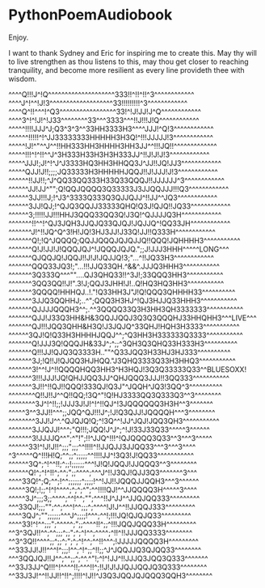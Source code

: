 # PythonPoemAudiobook

Enjoy.

I want to thank Sydney and Eric for inspiring me to create this.                                                             May thy will to live strengthen as thou listens to this,                                                                       may thou get closer to reaching tranquility,                                                                                   and become more resilient as every line provideth thee with wisdom.


^^^^Q!!!J^!Q^^^^^^^^^^^^^^^^^^^^333!!^!!^!!^3^^^^^^^^^^^^
^^^^J^!^^!J!3^^^^^^^^^^^^^^^^^^^33!!!!!!!!!^3^^^^^^^^^^^^
^^^^Q^!!^^^!^Q3^^^^^^^^^^^^^^^^^33!^!J!JJ!J^Q^^^^^^^^^^^^
^^^^3^!^!J!^!J33^^^^^^^^33^^^3333^^^!!J!!!J!Q^^^^^^^^^^^^
^^^^^!!!!JJJ^J;Q3^3^3^^33HH3333H3^^^^JJJ!^Q!3^^^^^^^^^^^^
^^^^^^!!!!!^!^JJ33333333HHHHH3H3Q!^!!!JJJJJ!3^^^^^^^^^^^^
^^^^^!J!^"^^J^^!!HH333HH3HHHH3HH3JJ^^!!!JQ!!^^^^^^^^^^^^^
^^^^^!!!^!^!!^^J^3H333H33H3H3H333JJ^!!J!J!J!3^^^^^^^^^^^^
^^^^^JJJ!;J!^!^J^J3333HQ3HH3HHQQ3J^JJ!!JQ!JJ3^^^^^^^^^^^^
^^^^^QJJ!J!!;;;;JQ33333H3HHHHHJQQJ!!J!JJJ!J!3^^^^^^^^^^^^
^^^^^^!!JJ!!;^J^QQ33QQ333H33Q33QQQJ!!JJJJJJ^3^^^^^^^^^^^^
^^^^^^JJ!JJ^"";Q!QQJQQQQ3Q33333J3JJQQJJJ!!!Q3^^^^^^^^^^^^
^^^^^^3JJ!!!J;!^J3^3333Q333Q3QJJQJJ^!!JJ^^JQ3^^^^^^^^^^^^
^^^^^^3JJ!QJ;!^QJQ3QQJJ33333QHQ!Q3J!QJQ!!JQ33^^^^^^^^^^^^
^^^^^^3;!!!!!JJ!!!HHJ3QQQ33QQ3Q!J3Q!^QJJJJQ3H^^^^^^^^^^^^
^^^^^^^!!^^!^QJ3JQH3JJQJQ33QJQJ!JQJJQ^!QQ33JH^^^^^^^^^^^^
^^^^^^^J!^!!JQ^Q^3!H!JQ!3HJ3JJ!J33Q!JJ!!Q333H^^^^^^^^^^^^
^^^^^^^Q!;!Q^JQQQQ;QQJJQQQJQJQJJQ!!QQQ!JQHHHH3^^^^^^^^^^^
^^^^^^^Q!J!JJ!J!QQQJQJ^!JQQQJQJQ.";;J!JJJ3HHH^^^^^LONG^^^
^^^^^^^QJQQJQ!JQQJ!!J!J!JQJJQ!3;"...^!!JQ33H3^^^^^^^^^^^^
^^^^^^^QQQ33JQ3!;"...!!!JJQ33QH.^&&^.JJJQ3HHH3^^^^^^^^^^^
^^^^^^^3Q333Q^^^""....QJ3QHQ33!!^3J!;33QQQ3HH3^^^^^^^^^^^
^^^^^^^3QQ3QQ!!J!".3!J;QQJ3JHH!J!..Q!HQ3HQ3HH3^^^^^^^^^^^
^^^^^^^3QQQQ!HHHQJ..!."!Q33HH3J"J!Q!QQQ3QHHHH33^^^^^^^^^^
^^^^^^^3JJQ3QQHHJ;..^";QQQ3H3HJ^!QJ3HJJQ33HHH3^^^^^^^^^^^
^^^^^^^QJJJJQQQH3^^;.^^3QQQQ33Q3H3HH3QH3333333^^^^^^^^^^^
^^^^^^^QJJ!J33Q3HH&H&3QQJJQQJ3Q3Q3QQQHJ33HHQHH3^^^LIVE^^^
^^^^^^^QJ!!!JQQ3QHH&H3Q!J3JQJQ^33QHJ!HQH3H3333^^^^^^^^^^^
^^^^^^3QJ!Q!Q33H3HHHHJQQJ^^;^Q3HH3H333333Q3333^^^^^^^^^^^
^^^^^^^Q!JJJ3Q!QQQJH&33J^;^;;^3QH3Q3QHQ33H333H3^^^^^^^^^^
^^^^^^^Q!!!JJ!QJQ3Q3333H..""^Q33JQQ3H33HJ3HJ333^^^^^^^^^^
^^^^^^^3J;!Q!!J!QJQQ3HJHQQ."J3QHQ3333Q33H3HHQ3^^^^^^^^^^^
^^^^^^^3!^^!J^!!QQQQHQQ3HH3^H3HQJ!3Q3Q33333Q33^^BLUESOXX!
^^^^^^^3!!!JJJ!JQ!QHJJQQ3JJ^QHJQQQ3JJJ!!3QQ333^^^^^^^^^^^
^^^^^^^3J!!^!!QJ!!QQQ!333QJ!Q3J"^JQQH^JQ3!3QQ^3^^^^^^^^^^
^^^^^^^^Q!!J!!J^^Q!!QQ;!3Q^"!Q!HJ3333QQ3Q333Q3^^3^^^^^^^^
^^^^^^^^3J^!^!!;;!JJJ3J!J!^!^!!QJ^!3JQQQQQQ3H3H^^3^^^^^^^
^^^^^3^^3JJ!!^^^;;JQQ^QJ!!!J^;!J!Q3QJJ!JQQQQH^^^3^^^^^^^^
^^^^^^^^3JJ!J^^.^QJQJQ!Q;^!3Q^^!JJ^JQJ!JQQ3QH3^^^^^^^^^^^
^^^^^^^3JJQJJ!^^^;"Q!!!;JQQ!J^J^;^!J!33J33Q33^^^^^3^^^^^^
^^^^^^^3!JJJJQ^^";^"!";!!^JJQ^!!!^!QJQQQQ3Q33^^3^^^3^^^^^
^^^^^^33!^!J!J!!^;;;";;;^^!!!!^!!JJQJJ3JJQQ33^^^3^^^3^^^^
^3^^^^^Q^!!!H!Q;^^;;^;;;;;^^!!!!JJ^!3Q3!J!QQ33^^^^^^^^^^^
^^^^^^3Q^;^!^^!!;^;;!;;;;;;^^^!J!Q!JQQJ!JJQQQ3^^3^^^^^^^^
^^^^^^Q!^;^!^!!^;^^;";;^^^^;^^^J^!!J3QJ!QJJ3Q3^^^^^^^3^^^
^^^^33Q!^;Q;^^;!^^;;;;;;^;;;;!^^!JJ!!JQQQJJQQH3^^^3^^^^^^
^^^^^3Q!;!;;^!^!^^^^;^;^;^";^^!!!!QJ!^^JJQQQQ3H^^^^^3^^^^
^^^^^3J^;;;3;;^^^^;^^!^^;"";^^^!!J^JJ^^JJQJQQ333^^^^^^^^^
^^^33QJ!;;;"";^^;^^^!^^;;;^;^^^^!J!J^^!!JJQQJ333^^^^^^^^^
^^^^3QJ^;"";;;;;;^^^J^;;;;!^^^;^^!;!!!JQ!QJQJQ33^^^^^^^^^
^^^^33!^!^^;;;";^^^^^;";;^^^^!!^;;^!!!JQQJQQQ33H^^^^^^^^^
^^3^3QJ!!^^;^^;;;^;;";^;^!^^;^^^^;^!!^!!JJJQQ3333^^^^^^^^
^^3^3Q!!^^^^;;^;;^;";^;^!^^;^^!!^^^;!JJJJJQQQQ3H^^^^^^^^^
^^333JJ!J!!^^^!^;;;!^^;^!^;;^!!;;^J^JQQJJQ3QJQQ33^^^^^^^^
^^^3QQJQJ!!J^^;^^;;^;^^.^"!;^!^!JJ^!!JJJQ3JQQ3Q333^^^^^^^
^^33J3JJ^Q!!!^!^^^^!!;^^^!!^;!!J!J!JJQJJQQJQ3Q333^^^^^^^^
^^33J3J!^^!!JJ!!^!!^;!!!!^!J!!^J3Q3JQQJQJQQQ3QQH3^^^^^^^^

